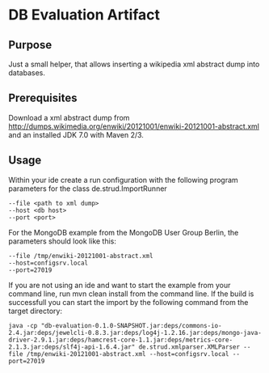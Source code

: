 # DB Evaluation Artifact

## Purpose

Just a small helper, that allows inserting a wikipedia xml abstract dump into databases.

## Prerequisites

Download a xml abstract dump from http://dumps.wikimedia.org/enwiki/20121001/enwiki-20121001-abstract.xml and an installed JDK 7.0 with Maven 2/3.

## Usage

Within your ide create a run configuration with the following program parameters for the class de.strud.ImportRunner
```
--file <path to xml dump> 
--host <db host> 
--port <port>
```

For the MongoDB example from the MongoDB User Group Berlin, the parameters should look like this:

```
--file /tmp/enwiki-20121001-abstract.xml 
--host=configsrv.local 
--port=27019
```

If you are not using an ide and want to start the example from your command line, run mvn clean install from the command line. If the build is successfull you can start the import by the following command from the target directory:

```
java -cp "db-evaluation-0.1.0-SNAPSHOT.jar:deps/commons-io-2.4.jar:deps/jewelcli-0.8.3.jar:deps/log4j-1.2.16.jar:deps/mongo-java-driver-2.9.1.jar:deps/hamcrest-core-1.1.jar:deps/metrics-core-2.1.3.jar:deps/slf4j-api-1.6.4.jar" de.strud.xmlparser.XMLParser --file /tmp/enwiki-20121001-abstract.xml --host=configsrv.local --port=27019
```

